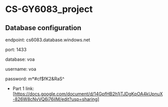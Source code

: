 # CS-GY6083_project

## Database configuration
endpoint: cs6083.database.windows.net

port: 1433

database: voa

username: voa

password: m*#cf$fK2&RaS^

- Part 1 link:
[https://docs.google.com/document/d/14GpfHB2h1jTJDgKpOA4kUpnuX-826W8cNvVQ6i76ilM/edit?usp=sharing]
